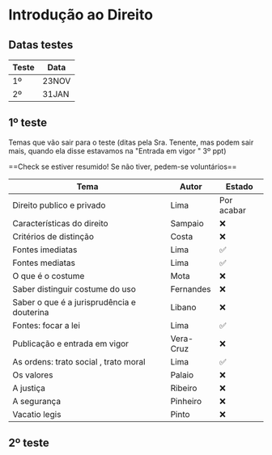 # Introdução ao Direito

## Datas testes

<center>

| **Teste** | **Data** |
| --------- | -------- |
| 1º        | 23NOV    |
| 2º        | 31JAN    |


</center>

## 1º teste

Temas que vão sair para o teste (ditas pela Sra. Tenente, mas podem sair mais, quando ela disse estavamos na "Entrada em vigor " 3º ppt)

==Check se estiver resumido! Se não tiver, pedem-se voluntários==


| Tema                                       | Autor     | Estado             |
| ------------------------------------------ | --------- | ------------------ |
| Direito publico e privado                  | Lima      | Por acabar         |
| Características do direito                 | Sampaio   | :x:                |
| Critérios de distinção                     | Costa     | :x:                |
| Fontes imediatas                           | Lima      | :white_check_mark: |
| Fontes mediatas                            | Lima      | :white_check_mark: |
| O que é o costume                          | Mota      | :x:                |
| Saber distinguir costume do uso            | Fernandes | :x:                |
| Saber o que é a jurisprudência e douterina | Libano    | :x:                |
| Fontes: focar a lei                        | Lima      | :white_check_mark: |
| Publicação e entrada em vigor              | Vera-Cruz | :x:                |
| As ordens: trato social , trato moral      | Lima      | :white_check_mark: |
| Os valores                                 | Palaio    | :x:                |
| A justiça                                  | Ribeiro   | :x:                |
| A segurança                                | Pinheiro  | :x:                |
| Vacatio legis                              | Pinto     | :x:                |






## 2º teste